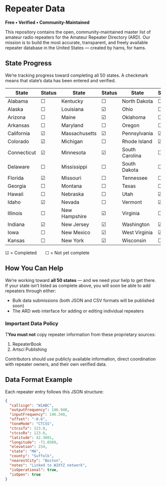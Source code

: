 # Repeater Data  
**Free • Verified • Community-Maintained**

This repository contains the open, community-maintained master list of amateur radio repeaters for the Amateur Repeater Directory (ARD).  Our mission is to build the most accurate, transparent, and freely available repeater database in the United States — created by hams, for hams.

## State Progress
We’re tracking progress toward completing all 50 states. A checkmark means that state’s data has been entered and verified.

| State           | Status | State           | Status | State           | Status |
|-----------------|--------|-----------------|--------|-----------------|--------|
| Alabama         | ☐      | Kentucky        | ☐      | North Dakota    | ☐      |
| Alaska          | ☐      | Louisiana       | ☑      | Ohio            | ☐      |
| Arizona         | ☐      | Maine           | ☑      | Oklahoma        | ☐      |
| Arkansas        | ☐      | Maryland        | ☐      | Oregon          | ☐      |
| California      | ☑      | Massachusetts   | ☑      | Pennsylvania    | ☑      |
| Colorado        | ☑      | Michigan        | ☐      | Rhode Island    | ☑      |
| Connecticut     | ☑      | Minnesota       | ☑      | South Carolina  | ☐      |
| Delaware        | ☐      | Mississippi     | ☐      | South Dakota    | ☐      |
| Florida         | ☑      | Missouri        | ☐      | Tennessee       | ☐      |
| Georgia         | ☐      | Montana         | ☐      | Texas           | ☐      |
| Hawaii          | ☐      | Nebraska        | ☐      | Utah            | ☑      |
| Idaho           | ☑      | Nevada          | ☐      | Vermont         | ☑      |
| Illinois        | ☐      | New Hampshire   | ☑      | Virginia        | ☐      |
| Indiana         | ☑      | New Jersey      | ☑      | Washington      | ☑      |
| Iowa            | ☐      | New Mexico      | ☑      | West Virginia   | ☑      |
| Kansas          | ☐      | New York        | ☑      | Wisconsin       | ☐      |

☑ = Completed  ☐ = Not yet complete

## How You Can Help
We’re working toward **all 50 states** — and we need your help to get there.  
If your state isn’t listed as complete above, you will soon be able to add repeaters through either:  
- Bulk data submissions (both JSON and CSV formats will be published soon)  
- The ARD web interface for adding or editing individual repeaters  

### Important Data Policy
T**You must not** copy repeater information from these proprietary sources:  
1. RepeaterBook  
2. Artsci Publishing  

Contributors should use publicly available information, direct coordination with repeater owners, and their own verified data.

## Data Format Example
Each repeater entry follows this JSON structure:

```json
{
  "callsign": "W1ABC",
  "outputFrequency": 146.940,
  "inputFrequency": 146.340,
  "offset": "-0.6",
  "toneMode": "CTCSS",
  "ctcssTx": 123.0,
  "ctcssRx": 123.0,
  "latitude": 42.3601,
  "longitude": -71.0589,
  "elevation": 234,
  "state": "MA",
  "county": "Suffolk",
  "nearestCity": "Boston",
  "notes": "Linked to W2XYZ network",
  "isOperational": true,
  "isOpen": true
}
